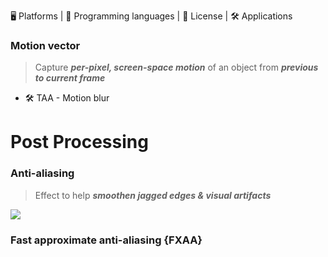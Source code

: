 🖥 Platforms | 💬 Programming languages | 📃 License | 🛠 Applications


### Motion vector
> Capture _**per-pixel, screen-space motion**_ of an object from _**previous to current frame**_
+ 🛠 TAA - Motion blur

# Post Processing
### Anti-aliasing
> Effect to help _**smoothen jagged edges & visual artifacts**_

![](https://www.gamingscan.com/wp-content/uploads/2017/12/what-is-anti-aliasing-explained.jpg)

### Fast approximate anti-aliasing {FXAA}
